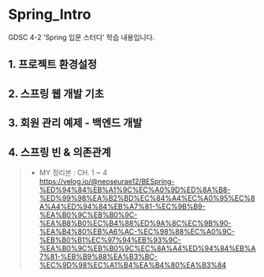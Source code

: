 # Spring_Intro

GDSC 4-2 'Spring 입문 스터디' 학습 내용입니다.

## 1. 프로젝트 환경설정
## 2. 스프링 웹 개발 기초
## 3. 회원 관리 예제 - 백엔드 개발
## 4. 스프링 빈 & 의존관계

> - MY 정리본 : CH. 1 ~ 4 <br />
>    https://velog.io/@neoseurae12/BESpring-%ED%94%84%EB%A1%9C%EC%A0%9D%ED%8A%B8-%ED%99%98%EA%B2%BD%EC%84%A4%EC%A0%95%EC%8A%A4%ED%94%84%EB%A7%81-%EC%9B%B9-%EA%B0%9C%EB%B0%9C-%EA%B8%B0%EC%B4%88%ED%9A%8C%EC%9B%90-%EA%B4%80%EB%A6%AC-%EC%98%88%EC%A0%9C-%EB%B0%B1%EC%97%94%EB%93%9C-%EA%B0%9C%EB%B0%9C%EC%8A%A4%ED%94%84%EB%A7%81-%EB%B9%88%EA%B3%BC-%EC%9D%98%EC%A1%B4%EA%B4%80%EA%B3%84

